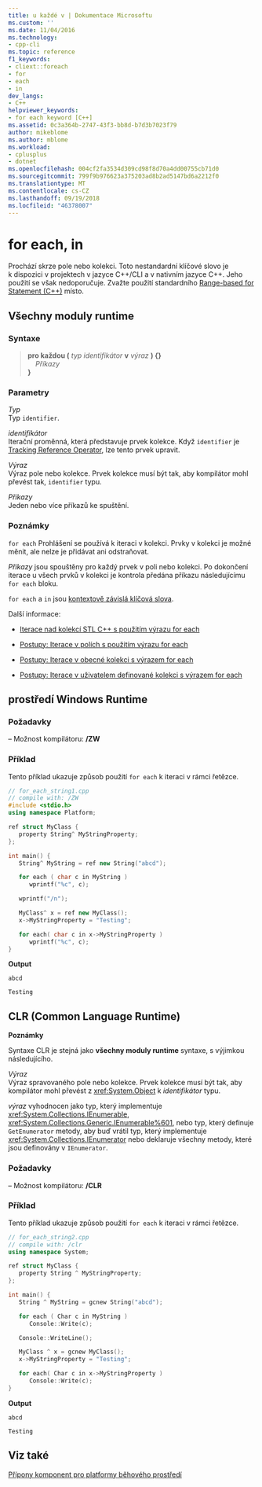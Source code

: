 ```yaml
---
title: u každé v | Dokumentace Microsoftu
ms.custom: ''
ms.date: 11/04/2016
ms.technology:
- cpp-cli
ms.topic: reference
f1_keywords:
- cliext::foreach
- for
- each
- in
dev_langs:
- C++
helpviewer_keywords:
- for each keyword [C++]
ms.assetid: 0c3a364b-2747-43f3-bb8d-b7d3b7023f79
author: mikeblome
ms.author: mblome
ms.workload:
- cplusplus
- dotnet
ms.openlocfilehash: 004cf2fa3534d309cd98f8d70a4dd00755cb71d0
ms.sourcegitcommit: 799f9b976623a375203ad8b2ad5147bd6a2212f0
ms.translationtype: MT
ms.contentlocale: cs-CZ
ms.lasthandoff: 09/19/2018
ms.locfileid: "46378007"
---
```

# <a name="for-each-in"></a>for each, in

Prochází skrze pole nebo kolekci. Toto nestandardní klíčové slovo je k dispozici v projektech v jazyce C++/CLI a v nativním jazyce C++. Jeho použití se však nedoporučuje. Zvažte použití standardního [Range-based for Statement (C++)](../cpp/range-based-for-statement-cpp.md) místo.

## <a name="all-runtimes"></a>Všechny moduly runtime

### <a name="syntax"></a>Syntaxe

> **pro každou (** *typ* *identifikátor* **v** *výraz* **) {}**<br/>
> &nbsp;&nbsp;&nbsp;&nbsp;*Příkazy*<br/>
> **}**

### <a name="parameters"></a>Parametry

*Typ*<br/>
Typ `identifier`.

*identifikátor*<br/>
Iterační proměnná, která představuje prvek kolekce.  Když `identifier` je [Tracking Reference Operator](../windows/tracking-reference-operator-cpp-component-extensions.md), lze tento prvek upravit.

*Výraz*<br/>
Výraz pole nebo kolekce. Prvek kolekce musí být tak, aby kompilátor mohl převést tak, `identifier` typu.

*Příkazy*<br/>
Jeden nebo více příkazů ke spuštění.

### <a name="remarks"></a>Poznámky

`for each` Prohlášení se používá k iteraci v kolekci. Prvky v kolekci je možné měnit, ale nelze je přidávat ani odstraňovat.

*Příkazy* jsou spouštěny pro každý prvek v poli nebo kolekci. Po dokončení iterace u všech prvků v kolekci je kontrola předána příkazu následujícímu `for each` bloku.

`for each` a `in` jsou [kontextově závislá klíčová slova](../windows/context-sensitive-keywords-cpp-component-extensions.md).

Další informace:

- [Iterace nad kolekcí STL C++ s použitím výrazu for each](../dotnet/iterating-over-stl-collection-by-using-for-each.md)

- [Postupy: Iterace v polích s použitím výrazu for each](../dotnet/how-to-iterate-over-arrays-with-for-each.md)

- [Postupy: Iterace v obecné kolekci s výrazem for each](../dotnet/how-to-iterate-over-a-generic-collection-with-for-each.md)

- [Postupy: Iterace v uživatelem definované kolekci s výrazem for each](../dotnet/how-to-iterate-over-a-user-defined-collection-with-for-each.md)

## <a name="windows-runtime"></a>prostředí Windows Runtime

### <a name="requirements"></a>Požadavky

– Možnost kompilátoru: **/ZW**

### <a name="example"></a>Příklad

Tento příklad ukazuje způsob použití `for each` k iteraci v rámci řetězce.

```cpp
// for_each_string1.cpp
// compile with: /ZW
#include <stdio.h>
using namespace Platform;

ref struct MyClass {
   property String^ MyStringProperty;
};

int main() {
   String^ MyString = ref new String("abcd");

   for each ( char c in MyString )
      wprintf("%c", c);

   wprintf("/n");

   MyClass^ x = ref new MyClass();
   x->MyStringProperty = "Testing";

   for each( char c in x->MyStringProperty )
      wprintf("%c", c);
}
```

**Output**

```Output
abcd

Testing
```

## <a name="common-language-runtime"></a>CLR (Common Language Runtime)

**Poznámky**

Syntaxe CLR je stejná jako **všechny moduly runtime** syntaxe, s výjimkou následujícího.

*Výraz*<br/>
Výraz spravovaného pole nebo kolekce. Prvek kolekce musí být tak, aby kompilátor mohl převést z <xref:System.Object> k *identifikátor* typu.

*výraz* vyhodnocen jako typ, který implementuje <xref:System.Collections.IEnumerable>, <xref:System.Collections.Generic.IEnumerable%601>, nebo typ, který definuje `GetEnumerator` metody, aby buď vrátil typ, který implementuje <xref:System.Collections.IEnumerator> nebo deklaruje všechny metody, které jsou definovány v `IEnumerator`.

### <a name="requirements"></a>Požadavky

– Možnost kompilátoru:   **/CLR**

### <a name="example"></a>Příklad

Tento příklad ukazuje způsob použití `for each` k iteraci v rámci řetězce.

```cpp
// for_each_string2.cpp
// compile with: /clr
using namespace System;

ref struct MyClass {
   property String ^ MyStringProperty;
};

int main() {
   String ^ MyString = gcnew String("abcd");

   for each ( Char c in MyString )
      Console::Write(c);

   Console::WriteLine();

   MyClass ^ x = gcnew MyClass();
   x->MyStringProperty = "Testing";

   for each( Char c in x->MyStringProperty )
      Console::Write(c);
}
```

**Output**

```Output
abcd

Testing
```

## <a name="see-also"></a>Viz také

[Přípony komponent pro platformy běhového prostředí](../windows/component-extensions-for-runtime-platforms.md)